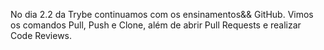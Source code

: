 No dia 2.2 da Trybe continuamos com os ensinamentos&& GitHub. Vimos os comandos Pull, Push e Clone, além de abrir Pull Requests e realizar Code Reviews.
